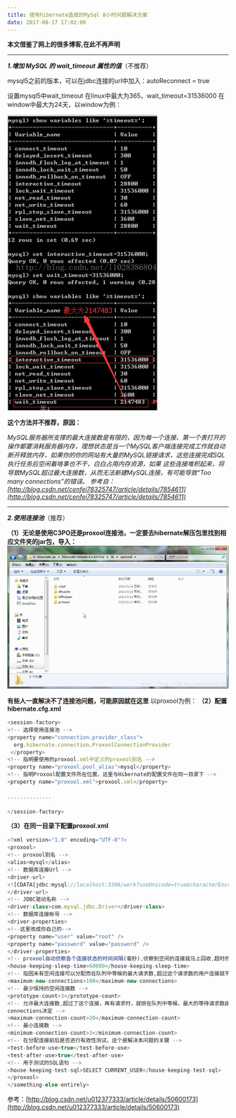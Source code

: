 ```yaml
---
title: 使用hibernate造成的MySql 8小时问题解决方案
date: 2017-08-17 17:02:00
---
```

**本文借鉴了网上的很多博客,在此不再声明**

---

***1.增加 MySQL 的 wait_timeout 属性的值***（不推荐）

mysql5之前的版本，可以在jdbc连接的url中加入：autoReconnect = true

设置mysql5中wait_timeout 
在linux中最大为365，wait_timeout=31536000 
在window中最大为24天，以window为例： 


![](./20170817使用hibernate造成的MySql8小时问题解决方案/1136672-20190623123008417-1023768128.png)

**这个方法并不推荐，原因：**

*MySQL服务器所支撑的最大连接数是有限的，因为每一个连接、第一个表打开的操作都要消耗服务器内存，理想状态是当一个MySQL客户端连接完成工作就自动断开释放内存，如果你的你的网站有大量的MySQL链接请求，这些连接完成SQL执行任务后空闲着啥事也不干，白白占用内存资源，如果 这些连接堆积起来，将导致MySQL超过最大连接数，从而无法新建MySQL连接，有可能导致&ldquo;Too many connections&rdquo;的错误。 
参考自：[http://blog.csdn.net/cenfei78325747/article/details/7854611](http://blog.csdn.net/cenfei78325747/article/details/7854611)*

---

***2.使用连接池***（推荐）

**（1）无论是使用C3PO还是proxool连接池，一定要去hibernate解压包里找到相应文件夹的jar包，导入：** ![](./20170817使用hibernate造成的MySql8小时问题解决方案/1136672-20190623122921451-403699173.png)

**有些人一直解决不了连接池问题，可能原因就在这里** 
以proxool为例： 
**（2）配置hibernate.cfg.xml**

```javascript
<session-factory>
<!-- 选择使用连接池 -->
<property name="connection.provider_class">
  org.hibernate.connection.ProxoolConnectionProvider
 </property>
<!-- 指明要使用的proxool.xml中定义的proxool别名 -->
<property name="proxool.pool_alias">mysql</property>
<!-- 指明Proxool配置文件所在位置，这里与Hibernate的配置文件在同一目录下 -->
<property name="proxool.xml">proxool.xml</property>

..............

</session-factory>
```

**（3）在同一目录下配置proxool.xml**

```javascript
<?xml version="1.0" encoding="UTF-8"?>
<proxool>
<!-- proxool别名 -->
<alias>mysql</alias>
<!-- 数据库连接Url -->
<driver-url>
<![CDATA[jdbc:mysql://localhost:3306/work?useUnicode=true&characterEncoding=UTF-8]]>
</driver-url>
<!-- JDBC驱动名称 -->
<driver-class>com.mysql.jdbc.Driver</driver-class>
<!-- 数据库连接帐号 -->
<driver-properties>
<!--这里改成你自己的-->
<property name="user" value="root" />
<property name="password" value="password" />
</driver-properties>
<!-- proxool自动侦察各个连接状态的时间间隔(毫秒),侦察到空闲的连接就马上回收,超时的销毁 -->
<house-keeping-sleep-time>60000</house-keeping-sleep-time>
<!-- 指因未有空闲连接可以分配而在队列中等候的最大请求数,超过这个请求数的用户连接就不会被接受 -->
<maximum-new-connections>100</maximum-new-connections>
<!-- 最少保持的空闲连接数 -->
<prototype-count>3</prototype-count>
<!-- 允许最大连接数,超过了这个连接，再有请求时，就排在队列中等候，最大的等待请求数由maximum-new-
connections决定 -->
<maximum-connection-count>20</maximum-connection-count>
<!-- 最小连接数 -->
<minimum-connection-count>3</minimum-connection-count>
<!-- 在分配连接前后是否进行有效性测试，这个是解决本问题的关键 -->
<test-before-use>true</test-before-use>
<test-after-use>true</test-after-use>
<!-- 用于测试的SQL语句 -->
<house-keeping-test-sql>SELECT CURRENT_USER</house-keeping-test-sql>
</proxool>
</something-else-entirely>
```

参考：[http://blog.csdn.net/u012377333/article/details/50600173](http://blog.csdn.net/u012377333/article/details/50600173)